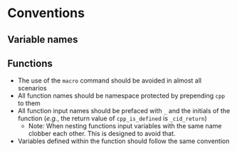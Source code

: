 Conventions
===========

Variable names
--------------

Functions
---------

- The use of the `macro` command should be avoided in almost all scenarios
- All function names should be namespace protected by prepending `cpp` to them
- All function  input names should be prefaced with `_` and the initials of the
  function (*e.g.*, the return value of `cpp_is_defined` is `_cid_return`)
  - Note: When nesting functions input variables with the same name clobber
    each other.  This is designed to avoid that.
- Variables defined within the function should follow the same convention    
